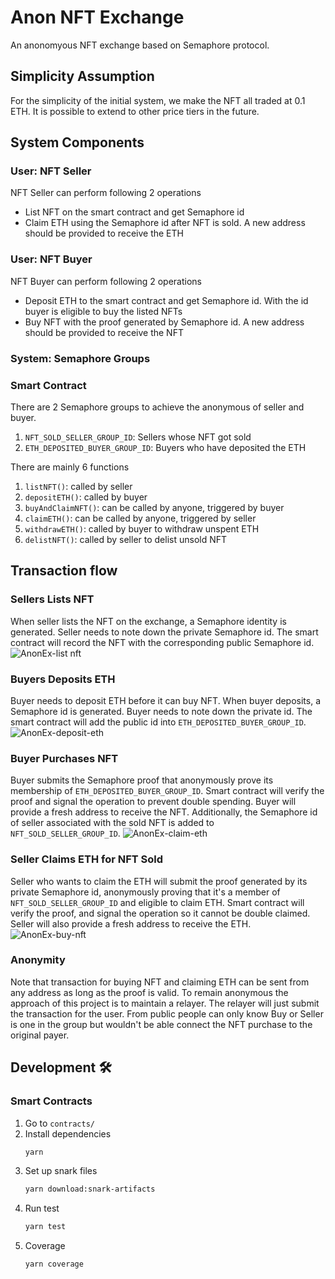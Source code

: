 # Anon NFT Exchange

An anonomyous NFT exchange based on Semaphore protocol.

## Simplicity Assumption

For the simplicity of the initial system, we make the NFT all traded at 0.1 ETH. It is possible to extend to other price tiers in the future.

## System Components

### User: NFT Seller

NFT Seller can perform following 2 operations

- List NFT on the smart contract and get Semaphore id
- Claim ETH using the Semaphore id after NFT is sold. A new address should be provided to receive the ETH

### User: NFT Buyer

NFT Buyer can perform following 2 operations

- Deposit ETH to the smart contract and get Semaphore id. With the id buyer is eligible to buy the listed NFTs
- Buy NFT with the proof generated by Semaphore id. A new address should be provided to receive the NFT

### System: Semaphore Groups

### Smart Contract

There are 2 Semaphore groups to achieve the anonymous of seller and buyer.

1. `NFT_SOLD_SELLER_GROUP_ID`: Sellers whose NFT got sold
2. `ETH_DEPOSITED_BUYER_GROUP_ID`: Buyers who have deposited the ETH

There are mainly 6 functions

1. `listNFT()`: called by seller
2. `depositETH()`: called by buyer
3. `buyAndClaimNFT()`: can be called by anyone, triggered by buyer
4. `claimETH()`: can be called by anyone, triggered by seller
5. `withdrawETH()`: called by buyer to withdraw unspent ETH
6. `delistNFT()`: called by seller to delist unsold NFT

## Transaction flow

### Sellers Lists NFT

When seller lists the NFT on the exchange, a Semaphore identity is generated. Seller needs to note down the private Semaphore id. The smart contract will record the NFT with the corresponding public Semaphore id.
![AnonEx-list nft](https://github.com/hcheng826/anon-exchange/assets/23033847/44edefc4-676e-40db-8a66-7e705b28720b)

### Buyers Deposits ETH

Buyer needs to deposit ETH before it can buy NFT. When buyer deposits, a Semaphore id is generated. Buyer needs to note down the private id. The smart contract will add the public id into `ETH_DEPOSITED_BUYER_GROUP_ID`.
![AnonEx-deposit-eth](https://github.com/hcheng826/anon-exchange/assets/23033847/129d8ef0-b782-4052-a0c5-f693b449bbef)

### Buyer Purchases NFT

Buyer submits the Semaphore proof that anonymously prove its membership of `ETH_DEPOSITED_BUYER_GROUP_ID`. Smart contract will verify the proof and signal the operation to prevent double spending. Buyer will provide a fresh address to receive the NFT. Additionally, the Semaphore id of seller associated with the sold NFT is added to `NFT_SOLD_SELLER_GROUP_ID`.
![AnonEx-claim-eth](https://github.com/hcheng826/anon-exchange/assets/23033847/60a1ea52-0a34-440d-93a1-b33cdcf014a4)

### Seller Claims ETH for NFT Sold

Seller who wants to claim the ETH will submit the proof generated by its private Semaphore id, anonymously proving that it's a member of `NFT_SOLD_SELLER_GROUP_ID` and eligible to claim ETH. Smart contract will verify the proof, and signal the operation so it cannot be double claimed. Seller will also provide a fresh address to receive the ETH.
![AnonEx-buy-nft](https://github.com/hcheng826/anon-exchange/assets/23033847/b3c37368-1ec7-4e08-859c-e18ca92aaf86)

### Anonymity

Note that transaction for buying NFT and claiming ETH can be sent from any address as long as the proof is valid. To remain anonymous the approach of this project is to maintain a relayer. The relayer will just submit the transaction for the user. From public people can only know Buy or Seller is one in the group but wouldn't be able connect the NFT purchase to the original payer.

## Development 🛠️

### Smart Contracts

1. Go to `contracts/`
2. Install dependencies
   ```bash
   yarn
   ```
3. Set up snark files
   ```bash
   yarn download:snark-artifacts
   ```
4. Run test
   ```bash
   yarn test
   ```
5. Coverage
   ```bash
   yarn coverage
   ```
